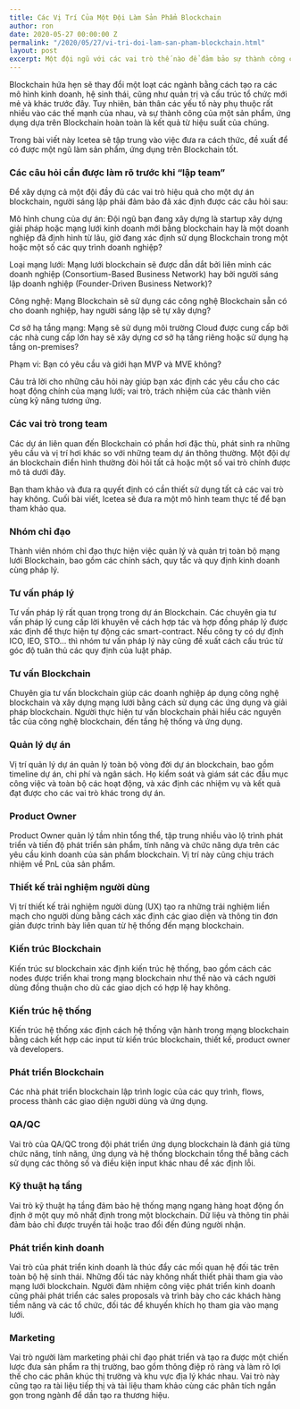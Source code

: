```yaml
---
title: Các Vị Trí Của Một Đội Làm Sản Phẩm Blockchain
author: ron
date: 2020-05-27 00:00:00 Z
permalink: "/2020/05/27/vi-tri-doi-lam-san-pham-blockchain.html"
layout: post
excerpt: Một đội ngũ với các vai trò thế nào để đảm bảo sự thành công của một ứng dụng blockchain?
---
```


Blockchain hứa hẹn sẽ thay đổi một loạt các ngành bằng cách tạo ra các mô hình kinh doanh, hệ sinh thái, cũng như quản trị và cấu trúc tổ chức mới mẻ và khác trước đây. Tuy nhiên, bản thân các yếu tố này phụ thuộc rất nhiều vào các thế mạnh của nhau, và sự thành công của một sản phẩm, ứng dụng dựa trên Blockchain hoàn toàn là kết quả từ hiệu suất của chúng.

Trong bài viết này Icetea sẽ tập trung vào việc đưa ra cách thức, đề xuất để có được một ngũ làm sản phẩm, ứng dụng trên Blockchain tốt.

### Các câu hỏi cần được làm rõ trước khi “lập team”

Để xây dựng cả một đội đầy đủ các vai trò hiệu quả cho một dự án blockchain, người sáng lập phải đảm bảo đã xác định được các câu hỏi sau:

Mô hình chung của dự án: Đội ngũ bạn đang xây dựng là startup xây dựng giải pháp hoặc mạng lưới kinh doanh mới bằng blockchain hay là một doanh nghiệp đã định hình từ lâu, giờ đang xác định sử dụng Blockchain trong một hoặc một số các quy trình doanh nghiệp?

Loại mạng lưới: Mạng lưới blockchain sẽ được dẫn dắt bởi liên minh các doanh nghiệp (Consortium-Based Business Network) hay bởi người sáng lập doanh nghiệp (Founder-Driven Business Network)?

Công nghệ: Mạng Blockchain sẽ sử dụng các công nghệ Blockchain sẵn có cho doanh nghiệp, hay người sáng lập sẽ tự xây dựng?

Cơ sở hạ tầng mạng: Mạng sẽ sử dụng môi trường Cloud được cung cấp bởi các nhà cung cấp lớn hay sẽ xây dựng cơ sở hạ tầng riêng hoặc sử dụng hạ tầng on-premises?

Phạm vi: Bạn có yêu cầu và giới hạn MVP và MVE không?

Câu trả lời cho những câu hỏi này giúp bạn xác định các yêu cầu cho các hoạt động chính của mạng lưới; vai trò, trách nhiệm của các thành viên cùng kỹ năng tương ứng.

### Các vai trò trong team

Các dự án liên quan đến Blockchain có phần hơi đặc thù, phát sinh ra những yêu cầu và vị trí hơi khác so với những team dự án thông thường. Một đội dự án blockchain điển hình thường đòi hỏi tất cả hoặc một số vai trò chính được mô tả dưới đây. 

Bạn tham khảo và đưa ra quyết định có cần thiết sử dụng tất cả các vai trò hay không. Cuối bài viết, Icetea sẽ đưa ra một mô hình team thực tế để bạn tham khảo qua.

### Nhóm chỉ đạo

Thành viên nhóm chỉ đạo thực hiện việc quản lý và quản trị toàn bộ mạng lưới Blockchain, bao gồm các chính sách, quy tắc và quy định kinh doanh cùng pháp lý.

### Tư vấn pháp lý

Tư vấn pháp lý rất quan trọng trong dự án Blockchain. Các chuyên gia tư vấn pháp lý cung cấp lời khuyên về cách hợp tác và hợp đồng pháp lý được xác định để thực hiện tự động các smart-contract. Nếu công ty có dự định ICO, IEO, STO… thì nhóm tư vấn pháp lý này cũng đề xuất cách cấu trúc từ góc độ tuân thủ các quy định của luật pháp.

### Tư vấn Blockchain

Chuyên gia tư vấn blockchain giúp các doanh nghiệp áp dụng công nghệ blockchain và xây dựng mạng lưới bằng cách sử dụng các ứng dụng và giải pháp blockchain. Người thực hiện tư vấn blockchain phải hiểu các nguyên tắc của công nghệ blockchain, đến tầng hệ thống và ứng dụng.

### Quản lý dự án

Vị trí quản lý dự án quản lý toàn bộ vòng đời dự án blockchain, bao gồm timeline dự án, chi phí và ngân sách. Họ kiểm soát và giám sát các đầu mục công việc và toàn bộ các hoạt động, và xác định các nhiệm vụ và kết quả đạt được cho các vai trò khác trong dự án.

### Product Owner

Product Owner quản lý tầm nhìn tổng thể, tập trung nhiều vào lộ trình phát triển và tiến độ phát triển sản phẩm, tính năng và chức năng dựa trên các yêu cầu kinh doanh của sản phẩm blockchain. Vị trí này cũng chịu trách nhiệm về PnL của sản phẩm.

### Thiết kế trải nghiệm người dùng

Vị trí thiết kế trải nghiệm người dùng (UX) tạo ra những trải nghiệm liền mạch cho người dùng bằng cách xác định các giao diện và thông tin đơn giản được trình bày liên quan từ hệ thống đến mạng blockchain.

### Kiến trúc Blockchain

Kiến trúc sư blockchain xác định kiến trúc hệ thống, bao gồm cách các nodes được triển khai trong mạng blockchain như thế nào và cách người dùng đồng thuận cho dù các giao dịch có hợp lệ hay không.

### Kiến trúc hệ thống

Kiến trúc hệ thống xác định cách hệ thống vận hành trong mạng blockchain bằng cách kết hợp các input từ kiến trúc blockchain, thiết kế, product owner và developers.

### Phát triển Blockchain

Các nhà phát triển blockchain lập trình logic của các quy trình, flows, process thành các giao diện người dùng và ứng dụng.

### QA/QC

Vai trò của QA/QC trong đội phát triển ứng dụng blockchain là đánh giá từng chức năng, tính năng, ứng dụng và hệ thống blockchain tổng thể bằng cách sử dụng các thông số và điều kiện input khác nhau để xác định lỗi. 

### Kỹ thuật hạ tầng

Vai trò kỹ thuật hạ tầng đảm bảo hệ thống mạng ngang hàng hoạt động ổn định ở một quy mô nhất định trong một blockchain. Dữ liệu và thông tin phải đảm bảo chỉ được truyền tải hoặc trao đổi đến đúng người nhận.

### Phát triển kinh doanh

Vai trò của phát triển kinh doanh là thúc đẩy các mối quan hệ đối tác trên toàn bộ hệ sinh thái. Những đối tác này không nhất thiết phải tham gia vào mạng lưới blockchain. Người đảm nhiệm công việc phát triển kinh doanh cũng phải phát triển các sales proposals và trình bày cho các khách hàng tiềm năng và các tổ chức, đối tác để khuyến khích họ tham gia vào mạng lưới.

### Marketing

Vai trò người làm marketing phải chỉ đạo phát triển và tạo ra được một chiến lược đưa sản phẩm ra thị trường, bao gồm thông điệp rõ ràng và làm rõ lợi thế cho các phân khúc thị trường và khu vực địa lý khác nhau. Vai trò này cũng tạo ra tài liệu tiếp thị và tài liệu tham khảo cùng các phân tích ngắn gọn trong ngành để dần tạo ra thương hiệu.
